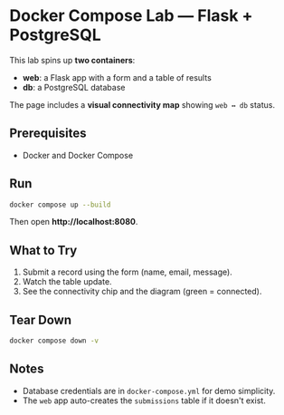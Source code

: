 # Docker Compose Lab — Flask + PostgreSQL

This lab spins up **two containers**:

- **web**: a Flask app with a form and a table of results
- **db**: a PostgreSQL database

The page includes a **visual connectivity map** showing `web ↔ db` status.

## Prerequisites

- Docker and Docker Compose

## Run

```bash
docker compose up --build
```

Then open **http://localhost:8080**.

## What to Try

1. Submit a record using the form (name, email, message).
2. Watch the table update.
3. See the connectivity chip and the diagram (green = connected).

## Tear Down

```bash
docker compose down -v
```

## Notes

- Database credentials are in `docker-compose.yml` for demo simplicity.
- The `web` app auto-creates the `submissions` table if it doesn't exist.
